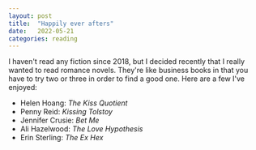 ```yaml
---
layout: post
title:  "Happily ever afters"
date:   2022-05-21
categories: reading
---
```


I haven't read any fiction since 2018, but I decided recently that I really wanted to read romance novels. They're like business books in that you have to try two or three in order to find a good one. Here are a few I've enjoyed:

* Helen Hoang: _The Kiss Quotient_
* Penny Reid: _Kissing Tolstoy_
* Jennifer Crusie: _Bet Me_
* Ali Hazelwood: _The Love Hypothesis_
* Erin Sterling: _The Ex Hex_